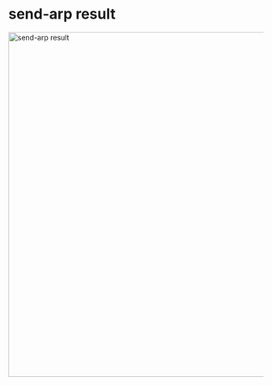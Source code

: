 # send-arp result

<img width="682" alt="send-arp result" src="https://user-images.githubusercontent.com/44337034/128191420-b46e434f-1558-4d94-8533-cdc3e1b16eea.png">
